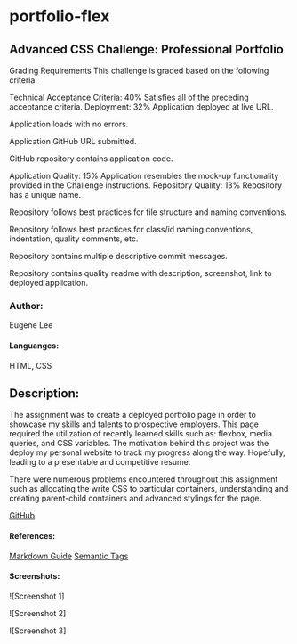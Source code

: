 # portfolio-flex

## Advanced CSS Challenge: Professional Portfolio
Grading Requirements
This challenge is graded based on the following criteria:

Technical Acceptance Criteria: 40%
Satisfies all of the preceding acceptance criteria.
Deployment: 32%
Application deployed at live URL.

Application loads with no errors.

Application GitHub URL submitted.

GitHub repository contains application code.

Application Quality: 15%
Application resembles the mock-up functionality provided in the Challenge instructions.
Repository Quality: 13%
Repository has a unique name.

Repository follows best practices for file structure and naming conventions.

Repository follows best practices for class/id naming conventions, indentation, quality comments, etc.

Repository contains multiple descriptive commit messages.

Repository contains quality readme with description, screenshot, link to deployed application.

### Author:
Eugene Lee

#### Languanges:
HTML, CSS

## Description:
The assignment was to create a deployed portfolio page in order to showcase my skills and talents to prospective employers. This page required the utilization of recently learned skills such as: flexbox, media queries, and CSS variables. The motivation behind this project was the deploy my personal website to track my progress along the way. Hopefully, leading to a presentable and competitive resume. 

There were numerous problems encountered throughout this assignment such as allocating the write CSS to particular containers, understanding and creating parent-child containers and advanced stylings for the page. 

[GitHub](https://eisforgene.github.io/portfolio-flex/)
#### References:
[Markdown Guide](https://guides.github.com/features/mastering-markdown/)
[Semantic Tags](https://www.w3schools.com/html/html5_semantic_elements.asp#:~:text=A%20semantic%20element%20clearly%20describes,%3E%20%2D%20Clearly%20defines%20its%20content.)

#### Screenshots:

![Screenshot 1]

![Screenshot 2]

![Screenshot 3]